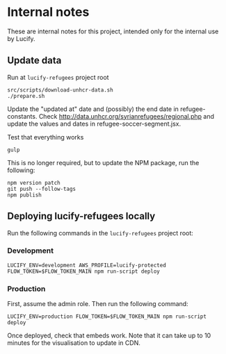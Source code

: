 
# Internal notes

These are internal notes for this project, intended only for the internal use by Lucify.

## Update data

Run at `lucify-refugees` project root
```
src/scripts/download-unhcr-data.sh
./prepare.sh
```

Update the "updated at" date and (possibly) the end date in refugee-constants.
Check http://data.unhcr.org/syrianrefugees/regional.php and update the values
and dates in refugee-soccer-segment.jsx.

Test that everything works
```
gulp
```

This is no longer required, but to update the NPM package, run the following:
```shell
npm version patch
git push --follow-tags
npm publish
```

## Deploying lucify-refugees locally

Run the following commands in the `lucify-refugees` project root:

### Development

```shell
LUCIFY_ENV=development AWS_PROFILE=lucify-protected FLOW_TOKEN=$FLOW_TOKEN_MAIN npm run-script deploy
```

### Production

First, assume the admin role. Then run the following command:
```shell
LUCIFY_ENV=production FLOW_TOKEN=$FLOW_TOKEN_MAIN npm run-script deploy
```

Once deployed, check that embeds work. Note that it can take up to 10 minutes for the visualisation to update in CDN.
